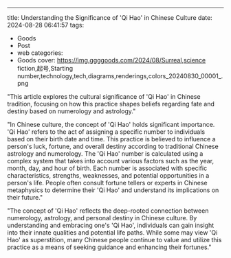 ---
title: Understanding the Significance of 'Qi Hao' in Chinese Culture
date: 2024-08-28 06:41:57
tags:
  - Goods
  - Post
  - web
categories:
  - Goods
cover: https://img.ggggoods.com/2024/08/Surreal,science fiction,起号,Starting number,technology,tech,diagrams,renderings,colors_20240830_00001_.png

"This article explores the cultural significance of 'Qi Hao' in Chinese tradition, focusing on how this practice shapes beliefs regarding fate and destiny based on numerology and astrology."

"In Chinese culture, the concept of 'Qi Hao' holds significant importance. 'Qi Hao' refers to the act of assigning a specific number to individuals based on their birth date and time. This practice is believed to influence a person's luck, fortune, and overall destiny according to traditional Chinese astrology and numerology. The 'Qi Hao' number is calculated using a complex system that takes into account various factors such as the year, month, day, and hour of birth. Each number is associated with specific characteristics, strengths, weaknesses, and potential opportunities in a person's life. People often consult fortune tellers or experts in Chinese metaphysics to determine their 'Qi Hao' and understand its implications on their future."

"The concept of 'Qi Hao' reflects the deep-rooted connection between numerology, astrology, and personal destiny in Chinese culture. By understanding and embracing one's 'Qi Hao', individuals can gain insight into their innate qualities and potential life paths. While some may view 'Qi Hao' as superstition, many Chinese people continue to value and utilize this practice as a means of seeking guidance and enhancing their fortunes."
